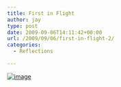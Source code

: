 ```yaml
---
title: First in Flight
author: jay
type: post
date: 2009-09-06T14:11:42+00:00
url: /2009/09/06/first-in-flight-2/
categories:
  - Reflections

---
```

[![image][1]][2]

 [1]: https://photos.smugmug.com/photos/640884193_KFMLH-M.jpg
 [2]: http://photos.rambleon.org/All/My-Photos/7870457_8qAAf#640884193_KFMLH-X2-LB
